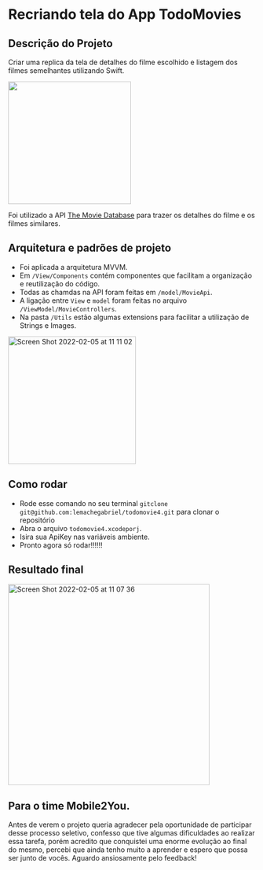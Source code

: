 # Recriando tela do App TodoMovies

## Descrição do Projeto
Criar uma replica da tela de detalhes do filme escolhido e listagem dos filmes semelhantes utilizando Swift.

<img src="https://is4-ssl.mzstatic.com/image/thumb/Purple114/v4/97/0e/e2/970ee217-13cf-1674-b016-461aca657663/pr_source.png/460x0w.png" width=250>

Foi utilizado a API [The Movie Database](https://www.themoviedb.org/) para trazer os detalhes do filme e os filmes similares.

## Arquitetura e padrões de projeto

- Foi aplicada a arquitetura MVVM. 
- Em `/View/Components` contém componentes que facilitam a organização e reutilização do código.
- Todas as chamdas na API foram feitas em `/model/MovieApi`.
- A ligação entre `View` e `model` foram feitas no arquivo `/ViewModel/MovieControllers`.
- Na pasta `/Utils` estão algumas extensions para facilitar a utilização de Strings e Images.


<img width="260" alt="Screen Shot 2022-02-05 at 11 11 02" src="https://user-images.githubusercontent.com/69813312/152645468-71eddb86-3133-41c0-89f0-d9ce9a0e23fa.png">

## Como rodar

- Rode esse comando no seu terminal `gitclone git@github.com:lemachegabriel/todomovie4.git` para clonar o repositório
- Abra o arquivo `todomovie4.xcodeporj`.
- Isira sua ApiKey nas variáveis ambiente.
- Pronto agora só rodar!!!!!!

## Resultado final


<img width="410" alt="Screen Shot 2022-02-05 at 11 07 36" src="https://user-images.githubusercontent.com/69813312/152652015-95c0f35c-6c06-4e93-9489-3116b506249f.png">



## Para o time Mobile2You.

Antes de verem o projeto queria agradecer pela oportunidade de participar desse processo seletivo, confesso que tive algumas dificuldades ao 
realizar essa tarefa, porém acredito que conquistei uma enorme evolução ao final do mesmo, percebi que ainda tenho muito a aprender e espero que possa
ser junto de vocês. Aguardo ansiosamente pelo feedback!
